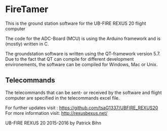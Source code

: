 # FireTamer
This is the ground station software for the UB-FIRE REXUS 20 flight computer

The code for the ADC-Board (MCU) is using the Arduino framework and is (mostly) written in C.

The groundstation software is written using the QT-framework version 5.7. 
Due to the fact that QT can compile for different development environements, the software can be compiled for Windows, Mac or Unix.

## Telecommands

The telecommands that can be sent- or received by the software and flight computer are specified in the telecommands excel file.

For further updates visit : https://github.com/tsaG1337/UBFIRE_REXUS20
For more information visit: http://rexusbexus.net/


UB-FIRE REXUS 20
2015-2016
by Patrick Bihn 
